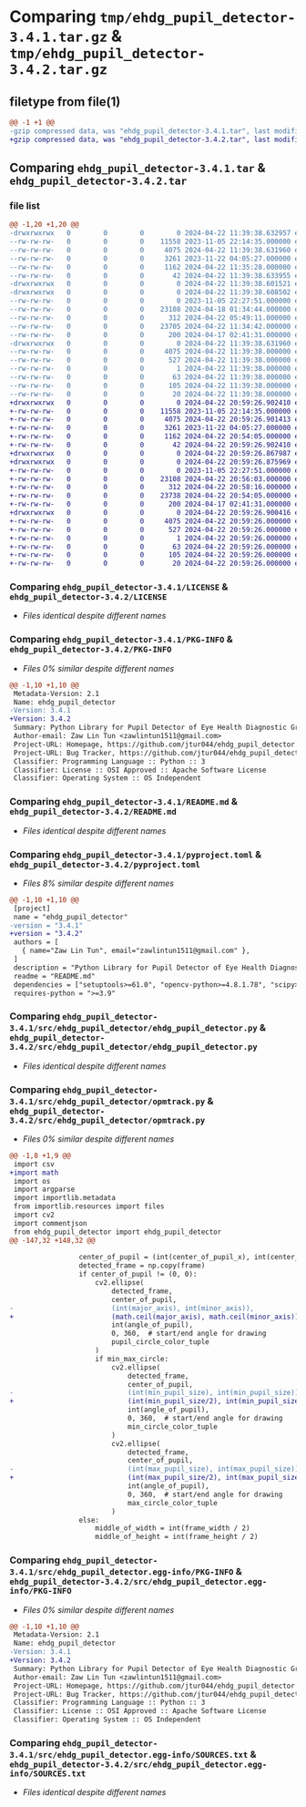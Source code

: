 # Comparing `tmp/ehdg_pupil_detector-3.4.1.tar.gz` & `tmp/ehdg_pupil_detector-3.4.2.tar.gz`

## filetype from file(1)

```diff
@@ -1 +1 @@
-gzip compressed data, was "ehdg_pupil_detector-3.4.1.tar", last modified: Mon Apr 22 11:39:38 2024, max compression
+gzip compressed data, was "ehdg_pupil_detector-3.4.2.tar", last modified: Mon Apr 22 20:59:26 2024, max compression
```

## Comparing `ehdg_pupil_detector-3.4.1.tar` & `ehdg_pupil_detector-3.4.2.tar`

### file list

```diff
@@ -1,20 +1,20 @@
-drwxrwxrwx   0        0        0        0 2024-04-22 11:39:38.632957 ehdg_pupil_detector-3.4.1/
--rw-rw-rw-   0        0        0    11558 2023-11-05 22:14:35.000000 ehdg_pupil_detector-3.4.1/LICENSE
--rw-rw-rw-   0        0        0     4075 2024-04-22 11:39:38.631960 ehdg_pupil_detector-3.4.1/PKG-INFO
--rw-rw-rw-   0        0        0     3261 2023-11-22 04:05:27.000000 ehdg_pupil_detector-3.4.1/README.md
--rw-rw-rw-   0        0        0     1162 2024-04-22 11:35:28.000000 ehdg_pupil_detector-3.4.1/pyproject.toml
--rw-rw-rw-   0        0        0       42 2024-04-22 11:39:38.633955 ehdg_pupil_detector-3.4.1/setup.cfg
-drwxrwxrwx   0        0        0        0 2024-04-22 11:39:38.601521 ehdg_pupil_detector-3.4.1/src/
-drwxrwxrwx   0        0        0        0 2024-04-22 11:39:38.608502 ehdg_pupil_detector-3.4.1/src/ehdg_pupil_detector/
--rw-rw-rw-   0        0        0        0 2023-11-05 22:27:51.000000 ehdg_pupil_detector-3.4.1/src/ehdg_pupil_detector/__init__.py
--rw-rw-rw-   0        0        0    23108 2024-04-18 01:34:44.000000 ehdg_pupil_detector-3.4.1/src/ehdg_pupil_detector/ehdg_pupil_detector.py
--rw-rw-rw-   0        0        0      312 2024-04-22 05:49:11.000000 ehdg_pupil_detector-3.4.1/src/ehdg_pupil_detector/opm_detector_config.json
--rw-rw-rw-   0        0        0    23705 2024-04-22 11:34:42.000000 ehdg_pupil_detector-3.4.1/src/ehdg_pupil_detector/opmtrack.py
--rw-rw-rw-   0        0        0      200 2024-04-17 02:41:31.000000 ehdg_pupil_detector-3.4.1/src/ehdg_pupil_detector/opmtrack_plot.json
-drwxrwxrwx   0        0        0        0 2024-04-22 11:39:38.631960 ehdg_pupil_detector-3.4.1/src/ehdg_pupil_detector.egg-info/
--rw-rw-rw-   0        0        0     4075 2024-04-22 11:39:38.000000 ehdg_pupil_detector-3.4.1/src/ehdg_pupil_detector.egg-info/PKG-INFO
--rw-rw-rw-   0        0        0      527 2024-04-22 11:39:38.000000 ehdg_pupil_detector-3.4.1/src/ehdg_pupil_detector.egg-info/SOURCES.txt
--rw-rw-rw-   0        0        0        1 2024-04-22 11:39:38.000000 ehdg_pupil_detector-3.4.1/src/ehdg_pupil_detector.egg-info/dependency_links.txt
--rw-rw-rw-   0        0        0       63 2024-04-22 11:39:38.000000 ehdg_pupil_detector-3.4.1/src/ehdg_pupil_detector.egg-info/entry_points.txt
--rw-rw-rw-   0        0        0      105 2024-04-22 11:39:38.000000 ehdg_pupil_detector-3.4.1/src/ehdg_pupil_detector.egg-info/requires.txt
--rw-rw-rw-   0        0        0       20 2024-04-22 11:39:38.000000 ehdg_pupil_detector-3.4.1/src/ehdg_pupil_detector.egg-info/top_level.txt
+drwxrwxrwx   0        0        0        0 2024-04-22 20:59:26.902410 ehdg_pupil_detector-3.4.2/
+-rw-rw-rw-   0        0        0    11558 2023-11-05 22:14:35.000000 ehdg_pupil_detector-3.4.2/LICENSE
+-rw-rw-rw-   0        0        0     4075 2024-04-22 20:59:26.901413 ehdg_pupil_detector-3.4.2/PKG-INFO
+-rw-rw-rw-   0        0        0     3261 2023-11-22 04:05:27.000000 ehdg_pupil_detector-3.4.2/README.md
+-rw-rw-rw-   0        0        0     1162 2024-04-22 20:54:05.000000 ehdg_pupil_detector-3.4.2/pyproject.toml
+-rw-rw-rw-   0        0        0       42 2024-04-22 20:59:26.902410 ehdg_pupil_detector-3.4.2/setup.cfg
+drwxrwxrwx   0        0        0        0 2024-04-22 20:59:26.867987 ehdg_pupil_detector-3.4.2/src/
+drwxrwxrwx   0        0        0        0 2024-04-22 20:59:26.875969 ehdg_pupil_detector-3.4.2/src/ehdg_pupil_detector/
+-rw-rw-rw-   0        0        0        0 2023-11-05 22:27:51.000000 ehdg_pupil_detector-3.4.2/src/ehdg_pupil_detector/__init__.py
+-rw-rw-rw-   0        0        0    23108 2024-04-22 20:56:03.000000 ehdg_pupil_detector-3.4.2/src/ehdg_pupil_detector/ehdg_pupil_detector.py
+-rw-rw-rw-   0        0        0      312 2024-04-22 20:58:16.000000 ehdg_pupil_detector-3.4.2/src/ehdg_pupil_detector/opm_detector_config.json
+-rw-rw-rw-   0        0        0    23738 2024-04-22 20:54:05.000000 ehdg_pupil_detector-3.4.2/src/ehdg_pupil_detector/opmtrack.py
+-rw-rw-rw-   0        0        0      200 2024-04-17 02:41:31.000000 ehdg_pupil_detector-3.4.2/src/ehdg_pupil_detector/opmtrack_plot.json
+drwxrwxrwx   0        0        0        0 2024-04-22 20:59:26.900416 ehdg_pupil_detector-3.4.2/src/ehdg_pupil_detector.egg-info/
+-rw-rw-rw-   0        0        0     4075 2024-04-22 20:59:26.000000 ehdg_pupil_detector-3.4.2/src/ehdg_pupil_detector.egg-info/PKG-INFO
+-rw-rw-rw-   0        0        0      527 2024-04-22 20:59:26.000000 ehdg_pupil_detector-3.4.2/src/ehdg_pupil_detector.egg-info/SOURCES.txt
+-rw-rw-rw-   0        0        0        1 2024-04-22 20:59:26.000000 ehdg_pupil_detector-3.4.2/src/ehdg_pupil_detector.egg-info/dependency_links.txt
+-rw-rw-rw-   0        0        0       63 2024-04-22 20:59:26.000000 ehdg_pupil_detector-3.4.2/src/ehdg_pupil_detector.egg-info/entry_points.txt
+-rw-rw-rw-   0        0        0      105 2024-04-22 20:59:26.000000 ehdg_pupil_detector-3.4.2/src/ehdg_pupil_detector.egg-info/requires.txt
+-rw-rw-rw-   0        0        0       20 2024-04-22 20:59:26.000000 ehdg_pupil_detector-3.4.2/src/ehdg_pupil_detector.egg-info/top_level.txt
```

### Comparing `ehdg_pupil_detector-3.4.1/LICENSE` & `ehdg_pupil_detector-3.4.2/LICENSE`

 * *Files identical despite different names*

### Comparing `ehdg_pupil_detector-3.4.1/PKG-INFO` & `ehdg_pupil_detector-3.4.2/PKG-INFO`

 * *Files 0% similar despite different names*

```diff
@@ -1,10 +1,10 @@
 Metadata-Version: 2.1
 Name: ehdg_pupil_detector
-Version: 3.4.1
+Version: 3.4.2
 Summary: Python Library for Pupil Detector of Eye Health Diagnostic Group
 Author-email: Zaw Lin Tun <zawlintun1511@gmail.com>
 Project-URL: Homepage, https://github.com/jtur044/ehdg_pupil_detector
 Project-URL: Bug Tracker, https://github.com/jtur044/ehdg_pupil_detector/issues
 Classifier: Programming Language :: Python :: 3
 Classifier: License :: OSI Approved :: Apache Software License
 Classifier: Operating System :: OS Independent
```

### Comparing `ehdg_pupil_detector-3.4.1/README.md` & `ehdg_pupil_detector-3.4.2/README.md`

 * *Files identical despite different names*

### Comparing `ehdg_pupil_detector-3.4.1/pyproject.toml` & `ehdg_pupil_detector-3.4.2/pyproject.toml`

 * *Files 8% similar despite different names*

```diff
@@ -1,10 +1,10 @@
 [project]
 name = "ehdg_pupil_detector"
-version = "3.4.1"
+version = "3.4.2"
 authors = [
   { name="Zaw Lin Tun", email="zawlintun1511@gmail.com" },
 ]
 description = "Python Library for Pupil Detector of Eye Health Diagnostic Group"
 readme = "README.md"
 dependencies = ["setuptools>=61.0", "opencv-python>=4.8.1.78", "scipy>=1.11.3", "numpy>=1.26.1", "commentjson", "ehdg_tools>=4.2.2", "numpy"]
 requires-python = ">=3.9"
```

### Comparing `ehdg_pupil_detector-3.4.1/src/ehdg_pupil_detector/ehdg_pupil_detector.py` & `ehdg_pupil_detector-3.4.2/src/ehdg_pupil_detector/ehdg_pupil_detector.py`

 * *Files identical despite different names*

### Comparing `ehdg_pupil_detector-3.4.1/src/ehdg_pupil_detector/opmtrack.py` & `ehdg_pupil_detector-3.4.2/src/ehdg_pupil_detector/opmtrack.py`

 * *Files 0% similar despite different names*

```diff
@@ -1,8 +1,9 @@
 import csv
+import math
 import os
 import argparse
 import importlib.metadata
 from importlib.resources import files
 import cv2
 import commentjson
 from ehdg_pupil_detector import ehdg_pupil_detector
@@ -147,32 +148,32 @@
 
                 center_of_pupil = (int(center_of_pupil_x), int(center_of_pupil_y))
                 detected_frame = np.copy(frame)
                 if center_of_pupil != (0, 0):
                     cv2.ellipse(
                         detected_frame,
                         center_of_pupil,
-                        (int(major_axis), int(minor_axis)),
+                        (math.ceil(major_axis), math.ceil(minor_axis)),
                         int(angle_of_pupil),
                         0, 360,  # start/end angle for drawing
                         pupil_circle_color_tuple
                     )
                     if min_max_circle:
                         cv2.ellipse(
                             detected_frame,
                             center_of_pupil,
-                            (int(min_pupil_size), int(min_pupil_size)),
+                            (int(min_pupil_size/2), int(min_pupil_size/2)),
                             int(angle_of_pupil),
                             0, 360,  # start/end angle for drawing
                             min_circle_color_tuple
                         )
                         cv2.ellipse(
                             detected_frame,
                             center_of_pupil,
-                            (int(max_pupil_size), int(max_pupil_size)),
+                            (int(max_pupil_size/2), int(max_pupil_size/2)),
                             int(angle_of_pupil),
                             0, 360,  # start/end angle for drawing
                             max_circle_color_tuple
                         )
                 else:
                     middle_of_width = int(frame_width / 2)
                     middle_of_height = int(frame_height / 2)
```

### Comparing `ehdg_pupil_detector-3.4.1/src/ehdg_pupil_detector.egg-info/PKG-INFO` & `ehdg_pupil_detector-3.4.2/src/ehdg_pupil_detector.egg-info/PKG-INFO`

 * *Files 0% similar despite different names*

```diff
@@ -1,10 +1,10 @@
 Metadata-Version: 2.1
 Name: ehdg_pupil_detector
-Version: 3.4.1
+Version: 3.4.2
 Summary: Python Library for Pupil Detector of Eye Health Diagnostic Group
 Author-email: Zaw Lin Tun <zawlintun1511@gmail.com>
 Project-URL: Homepage, https://github.com/jtur044/ehdg_pupil_detector
 Project-URL: Bug Tracker, https://github.com/jtur044/ehdg_pupil_detector/issues
 Classifier: Programming Language :: Python :: 3
 Classifier: License :: OSI Approved :: Apache Software License
 Classifier: Operating System :: OS Independent
```

### Comparing `ehdg_pupil_detector-3.4.1/src/ehdg_pupil_detector.egg-info/SOURCES.txt` & `ehdg_pupil_detector-3.4.2/src/ehdg_pupil_detector.egg-info/SOURCES.txt`

 * *Files identical despite different names*

